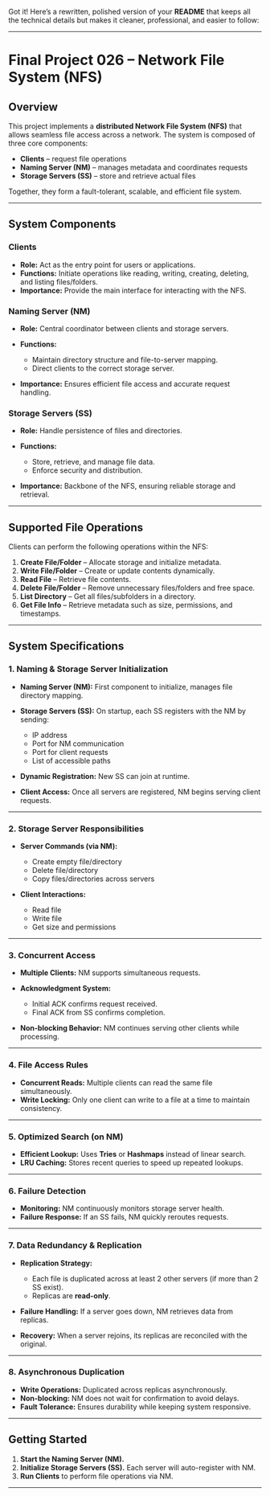 Got it! Here’s a rewritten, polished version of your **README** that keeps all the technical details but makes it cleaner, professional, and easier to follow:

---

# Final Project 026 – Network File System (NFS)

## Overview

This project implements a **distributed Network File System (NFS)** that allows seamless file access across a network.
The system is composed of three core components:

* **Clients** – request file operations
* **Naming Server (NM)** – manages metadata and coordinates requests
* **Storage Servers (SS)** – store and retrieve actual files

Together, they form a fault-tolerant, scalable, and efficient file system.

---

## System Components

### Clients

* **Role:** Act as the entry point for users or applications.
* **Functions:** Initiate operations like reading, writing, creating, deleting, and listing files/folders.
* **Importance:** Provide the main interface for interacting with the NFS.

### Naming Server (NM)

* **Role:** Central coordinator between clients and storage servers.
* **Functions:**

  * Maintain directory structure and file-to-server mapping.
  * Direct clients to the correct storage server.
* **Importance:** Ensures efficient file access and accurate request handling.

### Storage Servers (SS)

* **Role:** Handle persistence of files and directories.
* **Functions:**

  * Store, retrieve, and manage file data.
  * Enforce security and distribution.
* **Importance:** Backbone of the NFS, ensuring reliable storage and retrieval.

---

## Supported File Operations

Clients can perform the following operations within the NFS:

1. **Create File/Folder** – Allocate storage and initialize metadata.
2. **Write File/Folder** – Create or update contents dynamically.
3. **Read File** – Retrieve file contents.
4. **Delete File/Folder** – Remove unnecessary files/folders and free space.
5. **List Directory** – Get all files/subfolders in a directory.
6. **Get File Info** – Retrieve metadata such as size, permissions, and timestamps.

---

## System Specifications

### 1. Naming & Storage Server Initialization

* **Naming Server (NM):** First component to initialize, manages file directory mapping.

* **Storage Servers (SS):** On startup, each SS registers with the NM by sending:

  * IP address
  * Port for NM communication
  * Port for client requests
  * List of accessible paths

* **Dynamic Registration:** New SS can join at runtime.

* **Client Access:** Once all servers are registered, NM begins serving client requests.

---

### 2. Storage Server Responsibilities

* **Server Commands (via NM):**

  * Create empty file/directory
  * Delete file/directory
  * Copy files/directories across servers

* **Client Interactions:**

  * Read file
  * Write file
  * Get size and permissions

---

### 3. Concurrent Access

* **Multiple Clients:** NM supports simultaneous requests.
* **Acknowledgment System:**

  * Initial ACK confirms request received.
  * Final ACK from SS confirms completion.
* **Non-blocking Behavior:** NM continues serving other clients while processing.

---

### 4. File Access Rules

* **Concurrent Reads:** Multiple clients can read the same file simultaneously.
* **Write Locking:** Only one client can write to a file at a time to maintain consistency.

---

### 5. Optimized Search (on NM)

* **Efficient Lookup:** Uses **Tries** or **Hashmaps** instead of linear search.
* **LRU Caching:** Stores recent queries to speed up repeated lookups.

---

### 6. Failure Detection

* **Monitoring:** NM continuously monitors storage server health.
* **Failure Response:** If an SS fails, NM quickly reroutes requests.

---

### 7. Data Redundancy & Replication

* **Replication Strategy:**

  * Each file is duplicated across at least 2 other servers (if more than 2 SS exist).
  * Replicas are **read-only**.
* **Failure Handling:** If a server goes down, NM retrieves data from replicas.
* **Recovery:** When a server rejoins, its replicas are reconciled with the original.

---

### 8. Asynchronous Duplication

* **Write Operations:** Duplicated across replicas asynchronously.
* **Non-blocking:** NM does not wait for confirmation to avoid delays.
* **Fault Tolerance:** Ensures durability while keeping system responsive.

---

## Getting Started

1. **Start the Naming Server (NM).**
2. **Initialize Storage Servers (SS).** Each server will auto-register with NM.
3. **Run Clients** to perform file operations via NM.

---
